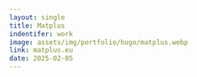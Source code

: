 ```yaml
---
layout: single
title: Matplus
indentifer: work
image: assets/img/portfolio/hugo/matplus.webp
link: matplus.eu
date: 2025-02-05
---
```

